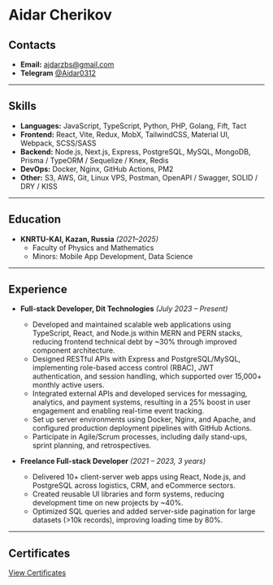 # Aidar Cherikov

## Contacts
- **Email:** ajdarzbs@gmail.com  
- **Telegram** [@Aidar0312](https://t.me/Aidar0312)

---

## Skills
- **Languages:** JavaScript, TypeScript, Python, PHP, Golang, Fift, Tact
- **Frontend:** React, Vite, Redux, MobX, TailwindCSS, Material UI, Webpack, SCSS/SASS
- **Backend:** Node.js, Next.js, Express, PostgreSQL, MySQL, MongoDB, Prisma / TypeORM / Sequelize / Knex, Redis  
- **DevOps:** Docker, Nginx, GitHub Actions, PM2
- **Other:** S3, AWS, Git, Linux VPS, Postman, OpenAPI / Swagger, SOLID / DRY / KISS 

---

## Education
- **KNRTU-KAI, Kazan, Russia** *(2021–2025)*  
  - Faculty of Physics and Mathematics  
  - Minors: Mobile App Development, Data Science  

---

## Experience
- **Full-stack Developer, Dit Technologies** *(July 2023 – Present)*  
  - Developed and maintained scalable web applications using TypeScript, React, and Node.js within MERN and PERN stacks, reducing frontend technical debt by ~30% through improved component architecture. 
  - Designed RESTful APIs with Express and PostgreSQL/MySQL, implementing role-based access control (RBAC), JWT authentication, and session handling, which supported over 15,000+ monthly active users.
  - Integrated external APIs and developed services for messaging, analytics, and payment systems, resulting in a 25% boost in user engagement and enabling real-time event tracking.
  - Set up server environments using Docker, Nginx, and Apache, and configured production deployment pipelines with GitHub Actions.
  - Participate in Agile/Scrum processes, including daily stand-ups, sprint planning, and retrospectives.

- **Freelance Full-stack Developer** *(2021 – 2023, 3 years)*  
  - Delivered 10+ client-server web apps using React, Node.js, and PostgreSQL across logistics, CRM, and eCommerce sectors. 
  - Created reusable UI libraries and form systems, reducing development time on new projects by ~40%.
  - Optimized SQL queries and added server-side pagination for large datasets (>10k records), improving loading time by 80%.

---

## Certificates
[View Certificates](https://www.credential.net/profile/aidarcherikov972239/wallet#gs.9h0lb4)
